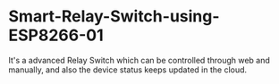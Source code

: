 # Smart-Relay-Switch-using-ESP8266-01
It's a advanced Relay Switch which can be controlled through web and manually, and also the device status keeps updated in the cloud.
